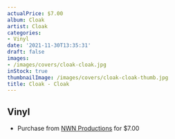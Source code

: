 ```yaml
---
actualPrice: $7.00
album: Cloak
artist: Cloak
categories:
- Vinyl
date: '2021-11-30T13:35:31'
draft: false
images:
- /images/covers/cloak-cloak.jpg
inStock: true
thumbnailImage: /images/covers/cloak-cloak-thumb.jpg
title: Cloak - Cloak
---
```


## Vinyl
* Purchase from [NWN Productions](http://shop.nwnprod.com/index.php?route=product/product&path=76&product_id=1793&sort=pd.name&order=ASC) for $7.00
